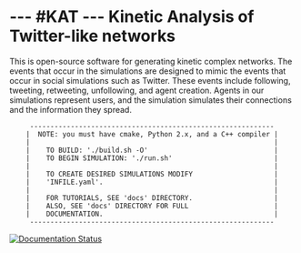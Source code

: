 --- #KAT ---   Kinetic Analysis of Twitter-like networks
===

This is open-source software for generating kinetic complex networks. The events that occur in the simulations are designed to mimic the events that occur in social simulations such as Twitter. These events include following, tweeting, retweeting, unfollowing, and agent creation. Agents in our simulations represent users, and the simulation simulates their connections and the information they spread.

         ------------------------------------------------------------
        |  NOTE: you must have cmake, Python 2.x, and a C++ compiler |
        |                                                            |
        |    TO BUILD: './build.sh -O'                               |
        |    TO BEGIN SIMULATION: './run.sh'                         |
        |                                                            |
        |    TO CREATE DESIRED SIMULATIONS MODIFY                    |
        |    'INFILE.yaml'.                                          |
        |                                                            |
        |    FOR TUTORIALS, SEE 'docs' DIRECTORY.                    |
        |    ALSO, SEE 'docs' DIRECTORY FOR FULL                     |
        |    DOCUMENTATION.                                          |
         ------------------------------------------------------------


[![Documentation Status](https://readthedocs.org/projects/hashkat/badge/?version=latest)](https://readthedocs.org/projects/hashkat/?badge=latest)

